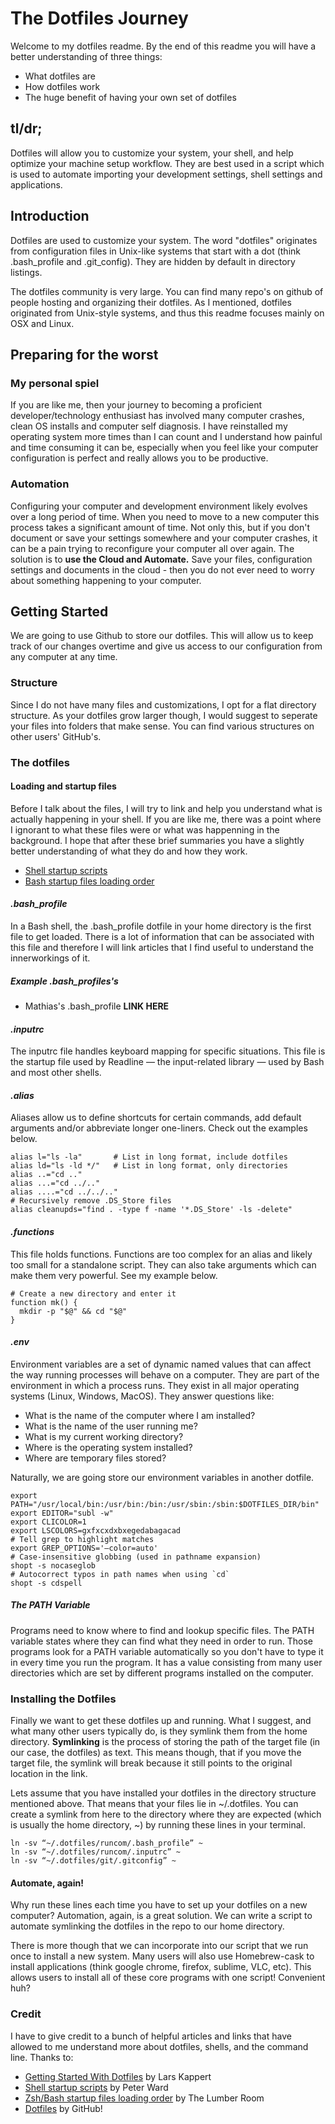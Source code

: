 # The Dotfiles Journey
Welcome to my dotfiles readme. By the end of this readme you will have a better understanding of three things:
* What dotfiles are
* How dotfiles work
* The huge benefit of having your own set of dotfiles

## tl/dr;
Dotfiles will allow you to customize your system, your shell, and help optimize your machine setup workflow. They are best used in a script which is used to automate importing your development settings, shell settings and applications.
## Introduction
Dotfiles are used to customize your system. The word "dotfiles" originates from configuration files in Unix-like systems that start with a dot (think .bash_profile and .git_config). They are hidden by default in directory listings.

The dotfiles community is very large. You can find many repo's on github of people hosting and organizing their dotfiles. As I mentioned, dotfiles originated from Unix-style systems, and thus this readme focuses mainly on OSX and Linux.

## Preparing for the worst
### My personal spiel
If you are like me, then your journey to becoming a proficient developer/technology enthusiast has involved many computer crashes, clean OS installs and computer self diagnosis. I have reinstalled my operating system more times than I can count and I understand how painful and time consuming it can be, especially when you feel like your computer configuration is perfect and really allows you to be productive.
### Automation
Configuring your computer and development environment likely evolves over a long period of time. When you need to move to a new computer this process takes a significant amount of time. Not only this, but if you don't document or save your settings somewhere and your computer crashes, it can be a pain trying to reconfigure your computer all over again. The solution is to **use the Cloud and Automate.** Save your files, configuration settings and documents in the cloud - then you do not ever need to worry about something happening to your computer.

## Getting Started
We are going to use Github to store our dotfiles. This will allow us to keep track of our changes overtime and give us access to our configuration from any computer at any time.
### Structure
Since I do not have many files and customizations, I opt for a flat directory structure. As your dotfiles grow larger though, I would suggest to seperate your files into folders that make sense. You can find various structures on other users' GitHub's.

### The dotfiles
#### Loading and startup files
Before I talk about the files, I will try to link and help you understand what is actually happening in your shell. If you are like me, there was a point where I ignorant to what these files were or what was happenning in the background. I hope that after these brief summaries you have a slightly better understanding of what they do and how they work.
* [Shell startup scripts](http://blog.flowblok.id.au/2013-02/shell-startup-scripts.html)
* [Bash startup files loading order](https://shreevatsa.wordpress.com/2008/03/30/zshbash-startup-files-loading-order-bashrc-zshrc-etc/)

#### *.bash_profile*
In a Bash shell, the .bash_profile dotfile in your home directory is the first file to get loaded. There is a lot of information that can be associated with this file and therefore I will link articles that I find useful to understand the innerworkings of it.
##### Example .bash_profiles's
* Mathias's .bash_profile **LINK HERE**

#### *.inputrc*
The inputrc file handles keyboard mapping for specific situations. This file is the startup file used by Readline — the input-related library — used by Bash and most other shells.
#### *.alias*
Aliases allow us to define shortcuts for certain commands, add default arguments and/or abbreviate longer one-liners. Check out the examples below.
```
alias l="ls -la"       # List in long format, include dotfiles
alias ld="ls -ld */"   # List in long format, only directories
alias ..="cd .."
alias ...="cd ../.."
alias ....="cd ../../.."
# Recursively remove .DS_Store files
alias cleanupds="find . -type f -name '*.DS_Store' -ls -delete"
```
#### *.functions*
This file holds functions. Functions are too complex for an alias and likely too small for a standalone script. They can also take arguments which can make them very powerful. See my example below.
```
# Create a new directory and enter it
function mk() {
  mkdir -p "$@" && cd "$@"
}
```
#### *.env*
Environment variables are a set of dynamic named values that can affect the way running processes will behave on a computer. They are part of the environment in which a process runs. They exist in all major operating systems (Linux, Windows, MacOS). They answer questions like:
* What is the name of the computer where I am installed?
* What is the name of the user running me?
* What is my current working directory?
* Where is the operating system installed?
* Where are temporary files stored?

Naturally, we are going store our environment variables in another dotfile.
```
export PATH="/usr/local/bin:/usr/bin:/bin:/usr/sbin:/sbin:$DOTFILES_DIR/bin"
export EDITOR="subl -w"
export CLICOLOR=1
export LSCOLORS=gxfxcxdxbxegedabagacad
# Tell grep to highlight matches
export GREP_OPTIONS='—color=auto'
# Case-insensitive globbing (used in pathname expansion)
shopt -s nocaseglob 
# Autocorrect typos in path names when using `cd`
shopt -s cdspell
```
##### The PATH Variable
Programs need to know where to find and lookup specific files. The PATH variable states where they can find what they need in order to run. Those programs look for a PATH variable automatically so you don't have to type it in every time you run the program. It has a value consisting from many user directories which are set by different programs installed on the computer.
### Installing the Dotfiles
Finally we want to get these dotfiles up and running. What I suggest, and what many other users typically do, is they symlink them from the home directory. **Symlinking** is the process of storing the path of the target file (in our case, the dotfiles) as text. This means though, that if you move the target file, the symlink will break because it still points to the original location in the link.

Lets assume that you have installed your dotfiles in the directory structure mentioned above. That means that your files lie in ~/.dotfiles. You can create a symlink from here to the directory where they are expected (which is usually the home directory, ~) by running these lines in your terminal.
```
ln -sv “~/.dotfiles/runcom/.bash_profile” ~
ln -sv “~/.dotfiles/runcom/.inputrc” ~
ln -sv “~/.dotfiles/git/.gitconfig” ~
```
#### Automate, again!
Why run these lines each time you have to set up your dotfiles on a new computer? Automation, again, is a great solution. We can write a script to automate symlinking the dotfiles in the repo to our home directory. 

There is more though that we can incorporate into our script that we run once to install a new system. Many users will also use Homebrew-cask to install applications (think google chrome, firefox, sublime, VLC, etc). This allows users to install all of these core programs with one script! Convenient huh?
### Credit
I have to give credit to a bunch of helpful articles and links that have allowed to me understand more about dotfiles, shells, and the command line. Thanks to:
* [Getting Started With Dotfiles](https://medium.com/@webprolific/getting-started-with-dotfiles-43c3602fd789#.hqrpjbc7r) by Lars Kappert
* [Shell startup scripts](http://blog.flowblok.id.au/2013-02/shell-startup-scripts.html) by Peter Ward
* [Zsh/Bash startup files loading order](https://shreevatsa.wordpress.com/2008/03/30/zshbash-startup-files-loading-order-bashrc-zshrc-etc/) by The Lumber Room
* [Dotfiles](https://dotfiles.github.io/) by GitHub!